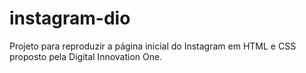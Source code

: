 # instagram-dio
Projeto para reproduzir a página inicial do Instagram em HTML e CSS proposto pela Digital Innovation One.
